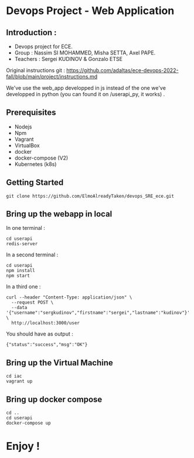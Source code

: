 # Devops Project - Web Application

## Introduction :
* Devops project for ECE.
* Group : Nassim SI MOHAMMED, Misha SETTA, Axel PAPE.
* Teachers : Sergei KUDINOV & Gonzalo ETSE

Original instructions git : https://github.com/adaltas/ece-devops-2022-fall/blob/main/project/instructions.md

We've use the web_app developped in js instead of the one we've developped in python (you can found it on /userapi_py, it works) .
## Prerequisites

* Nodejs
* Npm
* Vagrant
* VirtualBox
* docker
* docker-compose (V2)
* Kubernetes (k8s)

## Getting Started

```
git clone https://github.com/ElmoAlreadyTaken/devops_SRE_ece.git
```

## Bring up the webapp in local

In one terminal :
```
cd userapi
redis-server
```

In a second terminal :
```
cd userapi
npm install
npm start
```

In a third one :
```
curl --header "Content-Type: application/json" \
  --request POST \
  --data '{"username":"sergkudinov","firstname":"sergei","lastname":"kudinov"}' \
  http://localhost:3000/user
```

You should have as output :
```
{"status":"success","msg":"OK"}
```

## Bring up the Virtual Machine

```
cd iac
vagrant up
```

## Bring up docker compose

```
cd ..
cd userapi
docker-compose up
```

# Enjoy !
